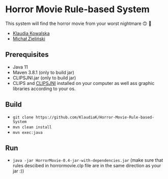 # Horror Movie Rule-based System

This system will find the horror movie from your worst nightmare  :upside_down_face:  :ghost:
- [Klaudia Kowalska](https://github.com/KlaudiaK)
- [Michał Zieliński](https://github.com/MichalxPZ)

## Prerequisites
* Java 11
* Maven 3.8.1 (only to build jar)
* CLIPSJNI.jar (only to build jar)
* CLIPS and [CLIPSJNI](https://github.com/gomezgoiri/CLIPSJNI/blob/master/library-src/README.md) installed on your computer as well ass graphic libraries according to your os.

## Build
* `git clone https://github.com/KlaudiaK/Horror-Movie-Rule-based-System`
* `mvn clean install`
* `mvn exec:java`

## Run
* `java -jar HorrorMovie-0.4-jar-with-dependencies.jar` (make sure that rules descibed in horrormovie.clp file are in the same direction as your jar :))
